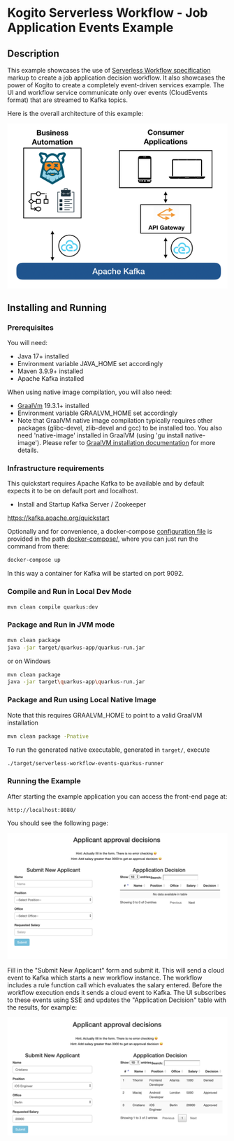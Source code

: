 # Kogito Serverless Workflow - Job Application Events Example

## Description

This example showcases the use of [Serverless Workflow specification](https://github.com/cncf/wg-serverless/tree/main/workflow/spec) 
markup to create a job application decision workflow.
It also showcases the power of Kogito to create a completely event-driven services example.
The UI and workflow service communicate only over events (CloudEvents format) that are streamed
to Kafka topics.

Here is the overall architecture of this example:

<p align="center">
<img src="img/example-architecture.png" alt="Example Architecture"/>
</p>

## Installing and Running

### Prerequisites
 
You will need:
  - Java 17+ installed
  - Environment variable JAVA_HOME set accordingly
  - Maven 3.9.9+ installed
  - Apache Kafka installed

When using native image compilation, you will also need: 
  - [GraalVm](https://www.graalvm.org/downloads/) 19.3.1+ installed
  - Environment variable GRAALVM_HOME set accordingly
  - Note that GraalVM native image compilation typically requires other packages (glibc-devel, zlib-devel and gcc) to be installed too.  You also need 'native-image' installed in GraalVM (using 'gu install native-image'). Please refer to [GraalVM installation documentation](https://www.graalvm.org/docs/reference-manual/aot-compilation/#prerequisites) for more details.

### Infrastructure requirements

This quickstart requires Apache Kafka to be available and by default expects it to be on default port and localhost.

* Install and Startup Kafka Server / Zookeeper

https://kafka.apache.org/quickstart

Optionally and for convenience, a docker-compose [configuration file](docker-compose/docker-compose.yml) is
provided in the path [docker-compose/](docker-compose/), where you can just run the command from there:

```sh
docker-compose up
```  

In this way a container for Kafka will be started on port 9092.

### Compile and Run in Local Dev Mode

```sh
mvn clean compile quarkus:dev
```

### Package and Run in JVM mode

```sh
mvn clean package 
java -jar target/quarkus-app/quarkus-run.jar
```

or on Windows

```sh
mvn clean package
java -jar target\quarkus-app\quarkus-run.jar
```

### Package and Run using Local Native Image
Note that this requires GRAALVM_HOME to point to a valid GraalVM installation

```sh
mvn clean package -Pnative
```
  
To run the generated native executable, generated in `target/`, execute

```sh
./target/serverless-workflow-events-quarkus-runner
```

### Running the Example

After starting the example application you can access the front-end page at:

```text
http://localhost:8080/
```

You should see the following page:

<p align="center">
<img src="img/sw-example1.png" alt="Example1"/>
</p>

Fill in the "Submit New Applicant" form and submit it. This will send a cloud event
to Kafka which starts a new workflow instance. The workflow includes a rule function call
which evaluates the salary entered. Before the workflow execution ends
it sends a cloud event to Kafka. The UI subscribes to these events using SSE and 
updates the "Application Decision" table with the results, for example:

<p align="center">
<img src="img/sw-example2.png" alt="Example2"/>
</p>
